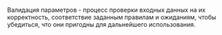 Валидация параметров - процесс проверки входных данных на их корректность, соответствие заданным правилам и ожиданиям, чтобы убедиться, что они пригодны для дальнейшего использования.